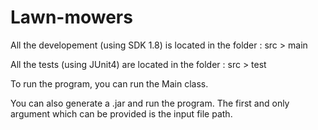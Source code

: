 # Lawn-mowers

All the developement (using SDK 1.8) is located in the folder : src > main

All the tests (using JUnit4) are located in the folder : src > test

To run the program, you can run the Main class.

You can also generate a .jar and run the program. The first and only argument which can be provided is the input file path.
